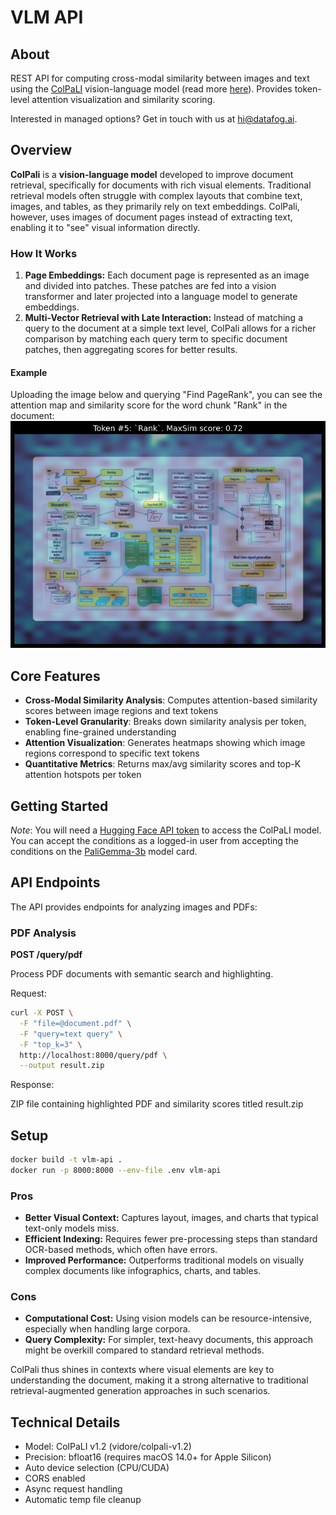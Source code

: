 # VLM API

## About

REST API for computing cross-modal similarity between images and text using the [ColPaLI](https://huggingface.co/vidore/colpali-v1.2) vision-language model (read more [here](https://huggingface.co/blog/manu/colpali)). Provides token-level attention visualization and similarity scoring.

Interested in managed options? Get in touch with us at hi@datafog.ai. 

## Overview
**ColPali** is a **vision-language model** developed to improve document retrieval, specifically for documents with rich visual elements. Traditional retrieval models often struggle with complex layouts that combine text, images, and tables, as they primarily rely on text embeddings. ColPali, however, uses images of document pages instead of extracting text, enabling it to "see" visual information directly.

### How It Works
1. **Page Embeddings:** Each document page is represented as an image and divided into patches. These patches are fed into a vision transformer and later projected into a language model to generate embeddings.
2. **Multi-Vector Retrieval with Late Interaction:** Instead of matching a query to the document at a simple text level, ColPali allows for a richer comparison by matching each query term to specific document patches, then aggregating scores for better results.


#### Example
Uploading the image below and querying "Find PageRank", you can see the attention map and similarity score for the word chunk "Rank" in the document:
![example](example.png)

## Core Features

- **Cross-Modal Similarity Analysis**: Computes attention-based similarity scores between image regions and text tokens
- **Token-Level Granularity**: Breaks down similarity analysis per token, enabling fine-grained understanding
- **Attention Visualization**: Generates heatmaps showing which image regions correspond to specific text tokens
- **Quantitative Metrics**: Returns max/avg similarity scores and top-K attention hotspots per token

## Getting Started

*Note*: You will need a [Hugging Face API token](https://huggingface.co/settings/tokens) to access the ColPaLI model.  You can accept the conditions as a logged-in user from accepting the conditions on the [PaliGemma-3b](https://huggingface.co/google/paligemma-3b-mix-448) model card. 

## API Endpoints

The API provides endpoints for analyzing images and PDFs:

### PDF Analysis

**POST /query/pdf**

Process PDF documents with semantic search and highlighting.

Request:
```bash
curl -X POST \
  -F "file=@document.pdf" \
  -F "query=text query" \
  -F "top_k=3" \
  http://localhost:8000/query/pdf \
  --output result.zip
```

Response:

ZIP file containing highlighted PDF and similarity scores titled result.zip

## Setup

```bash
docker build -t vlm-api .
docker run -p 8000:8000 --env-file .env vlm-api
```



### Pros
- **Better Visual Context:** Captures layout, images, and charts that typical text-only models miss.
- **Efficient Indexing:** Requires fewer pre-processing steps than standard OCR-based methods, which often have errors.
- **Improved Performance:** Outperforms traditional models on visually complex documents like infographics, charts, and tables.

### Cons
- **Computational Cost:** Using vision models can be resource-intensive, especially when handling large corpora.
- **Query Complexity:** For simpler, text-heavy documents, this approach might be overkill compared to standard retrieval methods.

ColPali thus shines in contexts where visual elements are key to understanding the document, making it a strong alternative to traditional retrieval-augmented generation approaches in such scenarios.

## Technical Details

- Model: ColPaLI v1.2 (vidore/colpali-v1.2)
- Precision: bfloat16 (requires macOS 14.0+ for Apple Silicon)
- Auto device selection (CPU/CUDA)
- CORS enabled
- Async request handling
- Automatic temp file cleanup